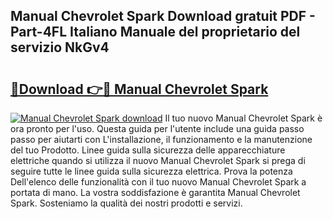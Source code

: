 ## Manual Chevrolet Spark Download gratuit PDF - Part-4FL Italiano Manuale del proprietario del servizio NkGv4

# <h2><a href="http://dfa7t0u.blite.top/?on=Manual+Chevrolet+Spark">🔗Download 👉🔴 Manual Chevrolet Spark</a></h2>

[![Manual Chevrolet Spark download](https://i.imgur.com/lujVjoI.png)](http://dfa7t0u.blite.top/?on=Manual+Chevrolet+Spark)
Il tuo nuovo Manual Chevrolet Spark è ora pronto per l'uso. Questa guida per l'utente include una guida passo passo per aiutarti con L'installazione, il funzionamento e la manutenzione del tuo Prodotto. Linee guida sulla sicurezza delle apparecchiature elettriche quando si utilizza il nuovo Manual Chevrolet Spark si prega di seguire tutte le linee guida sulla sicurezza elettrica. Prova la potenza Dell'elenco delle funzionalità con il tuo nuovo Manual Chevrolet Spark a portata di mano. La vostra soddisfazione è garantita Manual Chevrolet Spark. Sosteniamo la qualità dei nostri prodotti e servizi.
